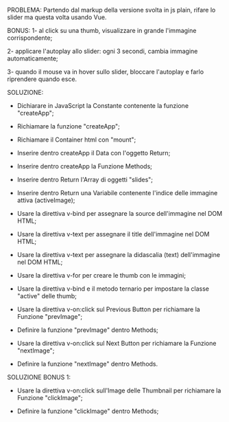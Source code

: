 PROBLEMA:
Partendo dal markup della versione svolta in js plain, rifare lo slider ma questa volta usando Vue.

BONUS:
1- al click su una thumb, visualizzare in grande l'immagine corrispondente;

2- applicare l'autoplay allo slider: ogni 3 secondi, cambia immagine automaticamente;

3- quando il mouse va in hover sullo slider, bloccare l'autoplay e farlo riprendere quando esce.


SOLUZIONE:

- Dichiarare in JavaScript la Constante contenente la funzione "createApp";

- Richiamare la funzione "createApp";

- Richiamare il Container html con "mount";

- Inserire dentro createApp il Data con l'oggetto Return;

- Inserire dentro createApp la Funzione Methods;


- Inserire dentro Return l'Array di oggetti "slides";

- Inserire dentro Return una Variabile contenente l'indice delle immagine attiva (activeImage);


- Usare la direttiva v-bind per assegnare la source dell'immagine nel DOM HTML;

- Usare la direttiva v-text per assegnare il title dell'immagine nel DOM HTML;

- Usare la direttiva v-text per assegnare la didascalia (text) dell'immagine nel DOM HTML;


- Usare la direttiva v-for per creare le thumb con le immagini;

- Usare la direttiva v-bind e il metodo ternario per impostare la classe "active" delle thumb;


- Usare la direttiva v-on:click sul Previous Button per richiamare la Funzione "prevImage";

- Definire la funzione "prevImage" dentro Methods;


- Usare la direttiva v-on:click sul Next Button per richiamare la Funzione "nextImage";

- Definire la funzione "nextImage" dentro Methods.


SOLUZIONE BONUS 1:

- Usare la direttiva v-on:click sull'Image delle Thumbnail per richiamare la Funzione "clickImage";

- Definire la funzione "clickImage" dentro Methods;

